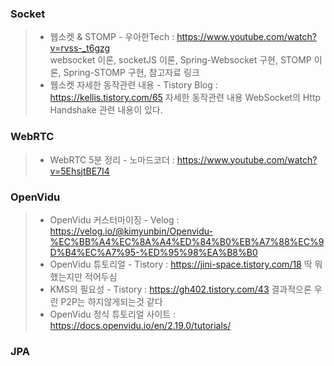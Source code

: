 ### Socket
> * 웹소켓 & STOMP - 우아한Tech : https://www.youtube.com/watch?v=rvss-_t6gzg   
> websocket 이론, socketJS 이론, Spring-Websocket 구현, STOMP 이론, Spring-STOMP 구현, 참고자료 링크   
> * 웹소켓 자세한 동작관련 내용 - Tistory Blog : https://kellis.tistory.com/65
> 자세한 동작관련 내용 WebSocket의 Http Handshake 관련 내용이 있다. 

### WebRTC
> * WebRTC 5분 정리 - 노마드코더 : https://www.youtube.com/watch?v=5EhsjtBE7I4

### OpenVidu
> * OpenVidu 커스터마이징 - Velog : https://velog.io/@kimyunbin/Openvidu-%EC%BB%A4%EC%8A%A4%ED%84%B0%EB%A7%88%EC%9D%B4%EC%A7%95-%ED%95%98%EA%B8%B0
> * OpenVidu 튜토리얼 - Tistory : https://jini-space.tistory.com/18
> 딱 뭐했는지만 적어두심
> * KMS의 필요성 - Tistory : https://gh402.tistory.com/43
> 결과적으론 우린 P2P는 하지않게되는것 같다
> * OpenVidu 정식 튜토리얼 사이트 : https://docs.openvidu.io/en/2.19.0/tutorials/

### JPA
